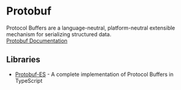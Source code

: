 # Protobuf

Protocol Buffers are a language-neutral, platform-neutral extensible mechanism for serializing structured data.  
[Protobuf Documentation](https://protobuf.dev/)

## Libraries

- [Protobuf-ES](https://github.com/bufbuild/protobuf-es) - A complete implementation of Protocol Buffers in TypeScript
